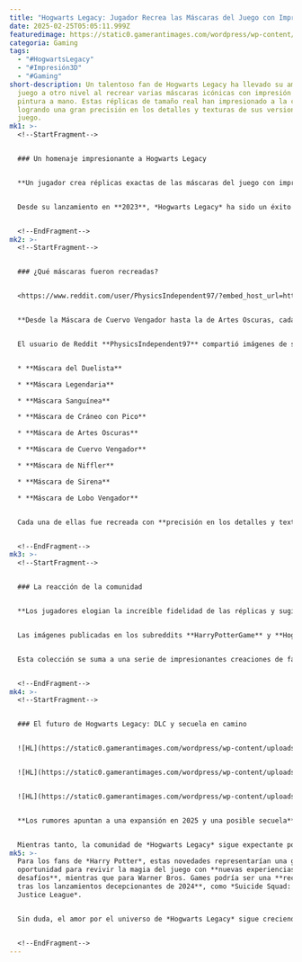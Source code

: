 ```yaml
---
title: "Hogwarts Legacy: Jugador Recrea las Máscaras del Juego con Impresión 3D"
date: 2025-02-25T05:05:11.999Z
featuredimage: https://static0.gamerantimages.com/wordpress/wp-content/uploads/wm/2025/02/mask-hogwarts-legacy.jpg?q=70&fit=crop&w=1140&h=&dpr=1
categoria: Gaming
tags:
  - "#HogwartsLegacy"
  - "#Impresión3D"
  - "#Gaming"
short-description: Un talentoso fan de Hogwarts Legacy ha llevado su amor por el
  juego a otro nivel al recrear varias máscaras icónicas con impresión 3D y
  pintura a mano. Estas réplicas de tamaño real han impresionado a la comunidad,
  logrando una gran precisión en los detalles y texturas de sus versiones en el
  juego.
mk1: >-
  <!--StartFragment-->


  ### Un homenaje impresionante a Hogwarts Legacy


  **Un jugador crea réplicas exactas de las máscaras del juego con impresión 3D y pintura a mano**


  Desde su lanzamiento en **2023**, *Hogwarts Legacy* ha sido un éxito rotundo, vendiendo más de **30 millones de copias** hasta noviembre de **2024**. Uno de los aspectos más atractivos del juego es la personalización del personaje, permitiendo a los jugadores modificar **ropa, rasgos faciales y varitas**, así como elegir entre una variedad de máscaras con diseños únicos. Ahora, gracias a la habilidad de un fan, algunas de estas máscaras han sido llevadas al mundo real con resultados impresionantes.


  <!--EndFragment-->
mk2: >-
  <!--StartFragment-->


  ### ¿Qué máscaras fueron recreadas?


  <https://www.reddit.com/user/PhysicsIndependent97/?embed_host_url=https://gamerant.com/hogwarts-legacy-mask-recreation-3d-printed/&rdt=57214>


  **Desde la Máscara de Cuervo Vengador hasta la de Artes Oscuras, cada réplica ha sido meticulosamente diseñada**


  El usuario de Reddit **PhysicsIndependent97** compartió imágenes de su impresionante colección de máscaras impresas en 3D y pintadas a mano. Entre las réplicas destacadas se encuentran:


  * **Máscara del Duelista**

  * **Máscara Legendaria**

  * **Máscara Sanguínea**

  * **Máscara de Cráneo con Pico**

  * **Máscara de Artes Oscuras**

  * **Máscara de Cuervo Vengador**

  * **Máscara de Niffler**

  * **Máscara de Sirena**

  * **Máscara de Lobo Vengador**


  Cada una de ellas fue recreada con **precisión en los detalles y texturas**, reflejando fielmente sus contrapartes digitales.


  <!--EndFragment-->
mk3: >-
  <!--StartFragment-->


  ### La reacción de la comunidad


  **Los jugadores elogian la increíble fidelidad de las réplicas y sugieren nuevos proyectos**


  Las imágenes publicadas en los subreddits **HarryPotterGame** y **HogwartsLegacyGaming** han sido recibidas con entusiasmo por los fanáticos del juego. Algunos comentarios describieron las máscaras como **increíbles**, mientras que otros sugirieron que el creador intente replicar la **Máscara de Calabaza de Halloween**.


  Esta colección se suma a una serie de impresionantes creaciones de fans de *Hogwarts Legacy*, que van desde **réplicas de objetos del juego** hasta **PCs personalizados con temática de Harry Potter**.


  <!--EndFragment-->
mk4: >-
  <!--StartFragment-->


  ### El futuro de Hogwarts Legacy: DLC y secuela en camino


  ![HL](https://static0.gamerantimages.com/wordpress/wp-content/uploads/2025/02/hogwarts-legacy-2025-01-27-9_59_33-pm.png?q=49&fit=crop&w=750&h=422&dpr=2 "HL")


  ![HL](https://static0.gamerantimages.com/wordpress/wp-content/uploads/2025/02/hogwarts-legacy-2025-01-21-9_10_16-pm.png?q=49&fit=crop&w=750&h=422&dpr=2 "HL")


  ![HL](https://static0.gamerantimages.com/wordpress/wp-content/uploads/2025/02/hogwarts-legacy-2025-02-01-4_55_32-pm.png?q=49&fit=crop&w=750&h=422&dpr=2 "HL")


  **Los rumores apuntan a una expansión en 2025 y una posible secuela**


  Mientras tanto, la comunidad de *Hogwarts Legacy* sigue expectante por los próximos contenidos del juego. Según filtraciones, Warner Bros. Games estaría trabajando en un **DLC** que podría llegar a finales de **2025**, así como en una **secuela** que expandiría el mundo mágico aún más.
mk5: >-
  Para los fans de *Harry Potter*, estas novedades representarían una gran
  oportunidad para revivir la magia del juego con **nuevas experiencias y
  desafíos**, mientras que para Warner Bros. Games podría ser una **recuperación
  tras los lanzamientos decepcionantes de 2024**, como *Suicide Squad: Kill the
  Justice League*.


  Sin duda, el amor por el universo de *Hogwarts Legacy* sigue creciendo, y la creatividad de la comunidad continúa demostrando que la magia de este mundo va mucho más allá del videojuego.


  <!--EndFragment-->
---
```

